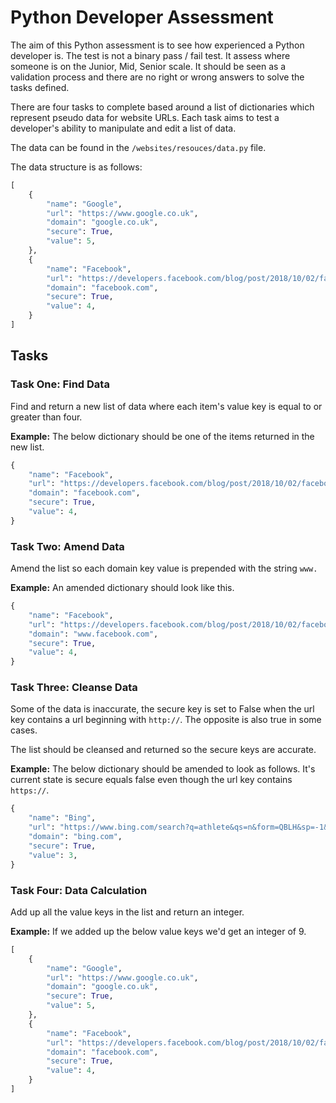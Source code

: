 # Python Developer Assessment

The aim of this Python assessment is to see how experienced a Python developer is. The test is not a binary pass / fail test. It assess where someone is on the Junior, Mid, Senior scale. It should be seen as a validation process and there are no right or wrong answers to solve the tasks defined.

There are four tasks to complete based around a list of dictionaries which represent pseudo data for website URLs. Each task aims to test a developer's ability to manipulate and edit a list of data.

The data can be found in the `/websites/resouces/data.py` file.

The data structure is as follows:

```python
[
    {
        "name": "Google",
        "url": "https://www.google.co.uk",
        "domain": "google.co.uk",
        "secure": True,
        "value": 5,
    },
    {
        "name": "Facebook",
        "url": "https://developers.facebook.com/blog/post/2018/10/02/facebook-login-update/",
        "domain": "facebook.com",
        "secure": True,
        "value": 4,
    }
]
```

## Tasks

### Task One: Find Data

Find and return a new list of data where each item's value key is equal to or greater than four.

**Example:** The below dictionary should be one of the items returned in the new list.

```python
{
    "name": "Facebook",
    "url": "https://developers.facebook.com/blog/post/2018/10/02/facebook-login-update/",
    "domain": "facebook.com",
    "secure": True,
    "value": 4,
}
```

### Task Two: Amend Data

Amend the list so each domain key value is prepended with the string `www.`

**Example:** An amended dictionary should look like this.

```python
{
    "name": "Facebook",
    "url": "https://developers.facebook.com/blog/post/2018/10/02/facebook-login-update/",
    "domain": "www.facebook.com",
    "secure": True,
    "value": 4,
}
```

### Task Three: Cleanse Data

Some of the data is inaccurate, the secure key is set to False when the url key contains a url beginning with `http://`. The opposite is also true in some cases.

The list should be cleansed and returned so the secure keys are accurate.

**Example:** The below dictionary should be amended to look as follows. It's current state is secure equals false even though the url key contains `https://`.

```python
{
    "name": "Bing",
    "url": "https://www.bing.com/search?q=athlete&qs=n&form=QBLH&sp=-1&pq=athlete&sc=8-7&sk=&cvid=53830DD7FB2E47B7A5D9CF27F106BC9A",
    "domain": "bing.com",
    "secure": True,
    "value": 3,
}
```

### Task Four: Data Calculation

Add up all the value keys in the list and return an integer.

**Example:** If we added up the below value keys we'd get an integer of 9.

```python
[
    {
        "name": "Google",
        "url": "https://www.google.co.uk",
        "domain": "google.co.uk",
        "secure": True,
        "value": 5,
    },
    {
        "name": "Facebook",
        "url": "https://developers.facebook.com/blog/post/2018/10/02/facebook-login-update/",
        "domain": "facebook.com",
        "secure": True,
        "value": 4,
    }
]
```
